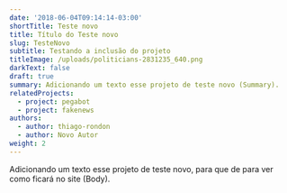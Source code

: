 ```yaml
---
date: '2018-06-04T09:14:14-03:00'
shortTitle: Teste novo
title: Título do Teste novo
slug: TesteNovo
subtitle: Testando a inclusão do projeto
titleImage: /uploads/politicians-2831235_640.png
darkText: false
draft: true
summary: Adicionando um texto esse projeto de teste novo (Summary).
relatedProjects:
  - project: pegabot
  - project: fakenews
authors:
  - author: thiago-rondon
  - author: Novo Autor
weight: 2
---
```

Adicionando um texto esse projeto de teste novo, para que de para ver como ficará no site (Body).
